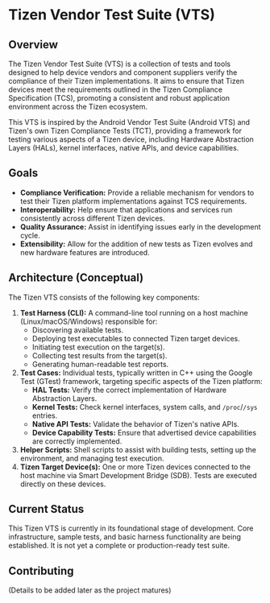 # Tizen Vendor Test Suite (VTS)

## Overview

The Tizen Vendor Test Suite (VTS) is a collection of tests and tools designed to help device vendors and component suppliers verify the compliance of their Tizen implementations. It aims to ensure that Tizen devices meet the requirements outlined in the Tizen Compliance Specification (TCS), promoting a consistent and robust application environment across the Tizen ecosystem.

This VTS is inspired by the Android Vendor Test Suite (Android VTS) and Tizen's own Tizen Compliance Tests (TCT), providing a framework for testing various aspects of a Tizen device, including Hardware Abstraction Layers (HALs), kernel interfaces, native APIs, and device capabilities.

## Goals

*   **Compliance Verification:** Provide a reliable mechanism for vendors to test their Tizen platform implementations against TCS requirements.
*   **Interoperability:** Help ensure that applications and services run consistently across different Tizen devices.
*   **Quality Assurance:** Assist in identifying issues early in the development cycle.
*   **Extensibility:** Allow for the addition of new tests as Tizen evolves and new hardware features are introduced.

## Architecture (Conceptual)

The Tizen VTS consists of the following key components:

1.  **Test Harness (CLI):** A command-line tool running on a host machine (Linux/macOS/Windows) responsible for:
    *   Discovering available tests.
    *   Deploying test executables to connected Tizen target devices.
    *   Initiating test execution on the target(s).
    *   Collecting test results from the target(s).
    *   Generating human-readable test reports.
2.  **Test Cases:** Individual tests, typically written in C++ using the Google Test (GTest) framework, targeting specific aspects of the Tizen platform:
    *   **HAL Tests:** Verify the correct implementation of Hardware Abstraction Layers.
    *   **Kernel Tests:** Check kernel interfaces, system calls, and `/proc`/`/sys` entries.
    *   **Native API Tests:** Validate the behavior of Tizen's native APIs.
    *   **Device Capability Tests:** Ensure that advertised device capabilities are correctly implemented.
3.  **Helper Scripts:** Shell scripts to assist with building tests, setting up the environment, and managing test execution.
4.  **Tizen Target Device(s):** One or more Tizen devices connected to the host machine via Smart Development Bridge (SDB). Tests are executed directly on these devices.

## Current Status

This Tizen VTS is currently in its foundational stage of development. Core infrastructure, sample tests, and basic harness functionality are being established. It is not yet a complete or production-ready test suite.

## Contributing

(Details to be added later as the project matures)
